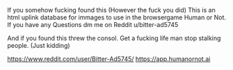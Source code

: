 If you somehow fucking found this (However the fuck you did) This is an html uplink database for immages to use in the browsergame Human or Not. If you have any Questions dm me on Reddit u/bitter-ad5745

And if you found this threw the consol. Get a fucking life man stop stalking people. (Just kidding)

https://www.reddit.com/user/Bitter-Ad5745/
https://app.humanornot.ai
